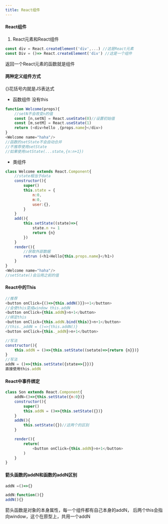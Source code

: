 ```yaml
---
title: React组件
---
```


#### React组件
1. React元素和React组件

```javascript
const div = React.createElement('div',...) //这是React元素
const Div = ()=> React.createElement('div') //这是一个组件
```
返回一个React元素的函数就是组件

#### 两种定义组件方式
{}花括号内就是JS表达式
* 函数组件
  没有this

```javascript
function Welcome(props){
	//setN不会改变n的值
	const [n,setN] = React.useState(0)//设置初始值
	const [m,setM] = React.useState(1)
	return (<div>hello ,{props.name}</div>)
}
<Welcome name="haha"/>
//函数的setState不会自动合并
//不推荐使用setState
//如果使用setState(...state,{n:n+1})
```
* 类组件
```javascript
class Welcome extends React.Component{
	//state相当于data
	constructor(){
		super()
		this.state = {
			n:0,
			m:0,
			user:{},
		}
	}
	add(){
		this.setState((state)=>{
			state.n += 1
			return {n}
		})
	}
	render(){
		//获取外部数据
		retrun (<h1>Hello{this.props.name}</h1>)
	}
}
<Welcome name="haha"/>
//setState()会沿用之前的值
```


#### React中的This
```javascript
//推荐
<button onClick={()=>{this.addN()}}>+1</button>
//会使this变成window this.addN
<button onClick={this.addN}>n+1</button>
//绑定this
<button onClick={this.addN.bind(this)}>n+1</button>
//this._addN = ()=>{this.addN()}
<button onClick={this._addN}>n+1</button>

//写法
constructor(){
	this.addN = ()=>{this.setState((setate)=>{return {n}})}
}
//写法
addN = ()=>{this.setState({state=>{}})}
直接使用this.addN
```
#### React中事件绑定
```javascript
class Son extends React.Component{
	addN=()=>{this.setState({n:0})}
	constructor(){
		super()
		this.addN = ()=>{this.setState({})}
	}
	addN(){
		this.setState({})//这两个的区别
	}

	render(){
		return(
			<button onClick={this.addN}>n+1</button>
		)
	}
}
```
#### 箭头函数的addN和函数的addN区别
```javascript
addN =()=>{}

addN:function(){}
addN(){}
```
箭头函数是对象的本身属性，每一个组件都有自己本身的addN，
后两个this会指向window，这个在原型上，共用一个addN

